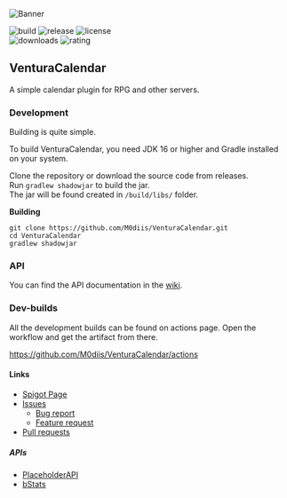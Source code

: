 
<!-- Variables -->

[resourceId]: 94096

[banner]: https://i.imgur.com/TN49lsh.png
[ratingImage]: https://img.shields.io/badge/dynamic/json.svg?color=brightgreen&label=rating&query=%24.rating.average&suffix=%20%2F%205&url=https%3A%2F%2Fapi.spiget.org%2Fv2%2Fresources%2F94096
[buildImage]: https://github.com/M0diis/VenturaCalendar/actions/workflows/gradle.yml/badge.svg
[releaseImage]: https://img.shields.io/github/v/release/M0diis/VenturaCalendar.svg?label=github%20release
[downloadsImage]: https://img.shields.io/badge/dynamic/json.svg?color=brightgreen&label=downloads%20%28spigotmc.org%29&query=%24.downloads&url=https%3A%2F%2Fapi.spiget.org%2Fv2%2Fresources%2F94096
[updatedImage]: https://badges.pufler.dev/updated/M0diis/VenturaCalendar
[licenseImage]: https://img.shields.io/github/license/M0diis/VenturaCalendar.svg

<!-- End of variables block -->

![Banner][banner]

![build][buildImage] ![release][releaseImage] ![license][licenseImage]  
![downloads][downloadsImage] ![rating][ratingImage]

## VenturaCalendar
A simple calendar plugin for RPG and other servers.

### Development
Building is quite simple.

To build VenturaCalendar, you need JDK 16 or higher and Gradle installed on your system.

Clone the repository or download the source code from releases.  
Run `gradlew shadowjar` to build the jar.  
The jar will be found created in `/build/libs/` folder. 

**Building**
```
git clone https://github.com/M0diis/VenturaCalendar.git
cd VenturaCalendar
gradlew shadowjar
```

### API

You can find the API documentation in the [wiki](https://github.com/M0diis/VenturaCalendar/wiki/API).

### Dev-builds

All the development builds can be found on actions page.
Open the workflow and get the artifact from there.

https://github.com/M0diis/VenturaCalendar/actions

#### Links

- [Spigot Page](https://www.spigotmc.org/resources/venturacalendar-your-own-custom-calendar.94096/)
- [Issues](https://github.com/M0diis/VenturaCalendar/issues)
  - [Bug report](https://github.com/M0diis/VenturaCalendar/issues)
  - [Feature request](https://github.com/M0diis/VenturaCalendar/issues)
- [Pull requests](https://github.com/M0diis/VenturaCalendar/pulls)

##### APIs
- [PlaceholderAPI](https://github.com/PlaceholderAPI/PlaceholderAPI)
- [bStats](https://github.com/Bastian/bStats)

